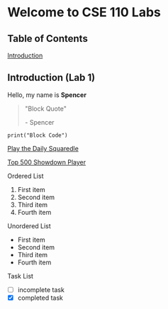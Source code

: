 # Welcome to CSE 110 Labs

## Table of Contents
[Introduction](#introduction-lab-1)

## Introduction (Lab 1)
Hello, my name is **Spencer**

> "Block Quote"
>
> \- Spencer

```
print("Block Code")
```

[Play the Daily Squaredle](https://squaredle.app/)

[Top 500 Showdown Player](showdown.png)

Ordered List
1. First item
2. Second item
3. Third item
4. Fourth item

Unordered List
- First item
- Second item
- Third item
- Fourth item

Task List
- [ ] incomplete task
- [x] completed task